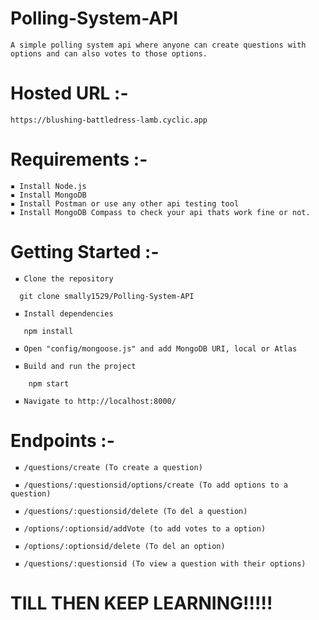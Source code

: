 # Polling-System-API
    
    A simple polling system api where anyone can create questions with options and can also votes to those options.
    
# Hosted URL :- 
    
    https://blushing-battledress-lamb.cyclic.app
    
# Requirements :- 
    
    ▪ Install Node.js
    ▪ Install MongoDB
    ▪ Install Postman or use any other api testing tool
    ▪ Install MongoDB Compass to check your api thats work fine or not.
    
# Getting Started :- 

     ▪ Clone the repository
      
      git clone smally1529/Polling-System-API
      
     ▪ Install dependencies 
       
       npm install
       
     ▪ Open "config/mongoose.js" and add MongoDB URI, local or Atlas
     
     ▪ Build and run the project
        
        npm start
        
     ▪ Navigate to http://localhost:8000/
     
 # Endpoints :- 
     
     ▪ /questions/create (To create a question)
     
     ▪ /questions/:questionsid/options/create (To add options to a question)
     
     ▪ /questions/:questionsid/delete (To del a question)
     
     ▪ /options/:optionsid/addVote (to add votes to a option)
     
     ▪ /options/:optionsid/delete (To del an option)
     
     ▪ /questions/:questionsid (To view a question with their options)
     
     
 # TILL THEN KEEP LEARNING!!!!!    
      
    
